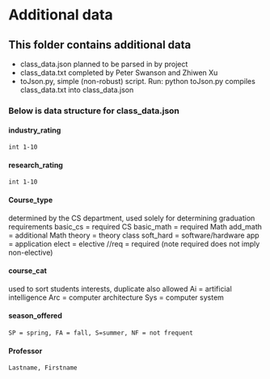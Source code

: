 # Additional data

## This folder contains additional data
-	class_data.json planned to be parsed in by project
-	class_data.txt
completed by Peter Swanson and Zhiwen Xu
-	toJson.py, simple (non-robust) script. Run: python toJson.py
compiles class_data.txt into class_data.json
### Below is data structure for class_data.json
#### industry_rating
	int 1-10 
#### research_rating
	int 1-10 
#### Course_type 
determined by the CS department, used solely for determining graduation requirements
	basic_cs = required CS
	basic_math = required Math 
	add_math = additional Math
	theory = theory class
	soft_hard = software/hardware
	app = application
	elect = elective 
//req = required (note required does not imply non-elective)
#### course_cat
used to sort students interests, duplicate also allowed
	Ai = artificial intelligence
	Arc = computer architecture
	Sys = computer system
#### season_offered
	SP = spring, FA = fall, S=summer, NF = not frequent
#### Professor 
	Lastname, Firstname
